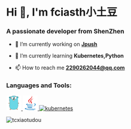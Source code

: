 <h1 align="left">Hi 👋, I'm fciasth小土豆</h1>
<h3 align="left">A passionate developer from ShenZhen</h3>

- 🔭 I’m currently working on **[Jpush](https://github.com/jpush)**

- 🌱 I’m currently learning **Kubernetes,Python**

- 📫 How to reach me **2290262044@qq.com**


<h3 align="left">Languages and Tools:</h3>
<p align="left"> <a href="https://golang.org" target="_blank" rel="noreferrer"> <img src="https://raw.githubusercontent.com/devicons/devicon/master/icons/go/go-original.svg" alt="go" width="40" height="40"/> </a> <a href="https://www.java.com" target="_blank" rel="noreferrer"> <img src="https://raw.githubusercontent.com/devicons/devicon/master/icons/java/java-original.svg" alt="java" width="40" height="40"/> </a> <a href="https://kubernetes.io" target="_blank" rel="noreferrer"> <img src="https://www.vectorlogo.zone/logos/kubernetes/kubernetes-icon.svg" alt="kubernetes" width="40" height="40"/> </a> </p>

<p>&nbsp;<img align="left" src="https://github-readme-stats.vercel.app/api?username=tcxiaotudou&show_icons=true&locale=en" alt="tcxiaotudou" /></p>

